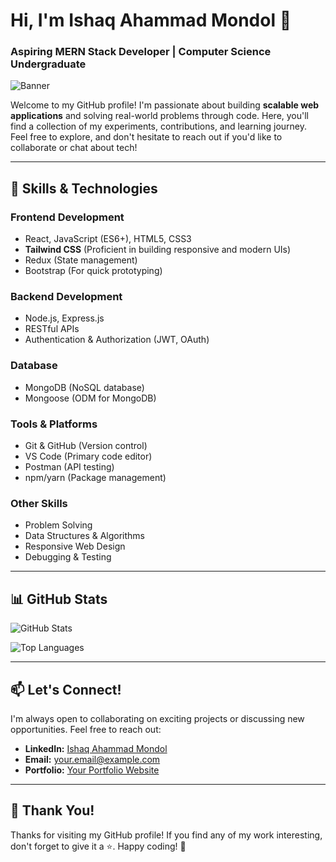# Hi, I'm Ishaq Ahammad Mondol 👋

### Aspiring MERN Stack Developer | Computer Science Undergraduate

![Banner](https://i.ibb.co.com/v48gYB8F/1724931063238.jpg)

Welcome to my GitHub profile! I'm passionate about building **scalable web applications** and solving real-world problems through code. Here, you'll find a collection of my experiments, contributions, and learning journey. Feel free to explore, and don't hesitate to reach out if you'd like to collaborate or chat about tech!

---

## 🚀 **Skills & Technologies**

### **Frontend Development**
- React, JavaScript (ES6+), HTML5, CSS3
- **Tailwind CSS** (Proficient in building responsive and modern UIs)
- Redux (State management)
- Bootstrap (For quick prototyping)

### **Backend Development**
- Node.js, Express.js
- RESTful APIs
- Authentication & Authorization (JWT, OAuth)

### **Database**
- MongoDB (NoSQL database)
- Mongoose (ODM for MongoDB)

### **Tools & Platforms**
- Git & GitHub (Version control)
- VS Code (Primary code editor)
- Postman (API testing)
- npm/yarn (Package management)

### **Other Skills**
- Problem Solving
- Data Structures & Algorithms
- Responsive Web Design
- Debugging & Testing

---

## 📊 **GitHub Stats**

![GitHub Stats](https://github-readme-stats.vercel.app/api?username=yourusername&show_icons=true&theme=dark)

![Top Languages](https://github-readme-stats.vercel.app/api/top-langs/?username=yourusername&layout=compact&theme=dark)

---

## 📫 **Let's Connect!**

I'm always open to collaborating on exciting projects or discussing new opportunities. Feel free to reach out:

- **LinkedIn:** [Ishaq Ahammad Mondol](#)
- **Email:** your.email@example.com
- **Portfolio:** [Your Portfolio Website](#)

---

## 🙏 **Thank You!**

Thanks for visiting my GitHub profile! If you find any of my work interesting, don't forget to give it a ⭐️. Happy coding! 🚀
